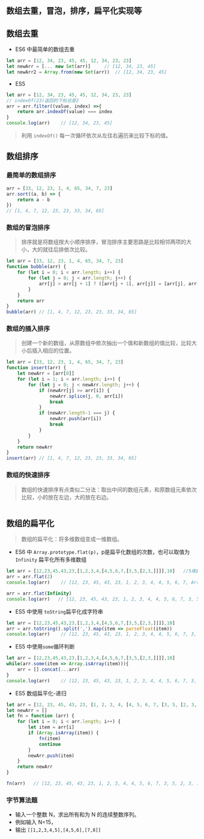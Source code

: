 ## 数组去重，冒泡，排序，扁平化实现等

## 数组去重
* ES6 中最简单的数组去重
``` js
let arr = [12, 34, 23, 45, 45, 12, 34, 23, 23]
let newArr = [... new Set(arr)]     // [12, 34, 23, 45]
let newArr2 = Array.from(new Set(arr))  // [12, 34, 23, 45]
```

* ES5 
``` js
let arr = [12, 34, 23, 45, 45, 12, 34, 23, 23]
// indexOf(23)返回的下标总是2
arr = arr.filter((value, index) =>{
    return arr.indexOf(value) === index
}
console.log(arr)    // [12, 34, 23, 45]
```
> 利用 `indexOf()` 每一次循环依次从左往右遍历来比较下标的值。


## 数组排序
### 最简单的数组排序
``` js
arr = [33, 12, 23, 1, 4, 65, 34, 7, 23]
arr.sort((a, b) => {
    return a - b
})
// [1, 4, 7, 12, 23, 23, 33, 34, 65]
```

### 数组的冒泡排序
> 排序就是将数组按大小顺序排序，冒泡排序主要思路是比较相邻两项的大小，大的就往后排依次比较。
``` js
let arr = [33, 12, 23, 1, 4, 65, 34, 7, 23]
function bubble(arr) {
    for (let i = 0; i < arr.length; i++) {
        for (let j = 0; j < arr.length; j++) {
            arr[j] > arr[j + 1] ? ([arr[j + 1], arr[j]] = [arr[j], arr[j + 1]]) : null
        }
    }
    return arr
}
bubble(arr) // [1, 4, 7, 12, 23, 23, 33, 34, 65]
```

### 数组的插入排序
> 创建一个新的数组，从原数组中依次抽出一个值和新数组的值比较，比较大小后插入相应的位置。
``` js
let arr = [33, 12, 23, 1, 4, 65, 34, 7, 23]
function insert(arr) {
    let newArr = [arr[0]]
    for (let i = 1; i < arr.length; i++) {
        for (let j = 0; j < newArr.length; j++) {
            if (newArr[j] >= arr[i]) {
                newArr.splice(j, 0, arr[i])
                break
            }
            if (newArr.length-1 === j) {
                newArr.push(arr[i])
                break
            }
        }
    }
    return newArr
}
insert(arr) // [1, 4, 7, 12, 23, 23, 33, 34, 65]
```

### 数组的快速排序
> 数组的快速排序有点类似二分法：取出中间的数组元素，和原数组元素依次比较，小的放在左边，大的放在右边。

``` js


```

## 数组的扁平化
> 数组的扁平化：将多维数组变成一维数组。
* ES6 中 `Array.prototype.flat(p)`，p是扁平化数组的次数，也可以取值为 `Infinity` 扁平化所有多维数组
``` js
let arr = [12,23,45,43,23,[1,2,3,4,[4,5,6,7,[3,5,[2,3,]]]],10]   //5维数组
arr = arr.flat(2)
console.log(arr)    // [12, 23, 45, 43, 23, 1, 2, 3, 4, 4, 5, 6, 7, Array(3), 10]

arr = arr.flat(Infinity)
console.log(arr)   // [12, 23, 45, 43, 23, 1, 2, 3, 4, 4, 5, 6, 7, 3, 5, 2, 3, 10]
```

* ES5 中使用 `toString`扁平化成字符串
``` js
let arr = [12,23,45,43,23,[1,2,3,4,[4,5,6,7,[3,5,[2,3,]]]],10]
arr = arr.toString().split(',').map(item => parseFloat(item))
console.log(arr)    // [12, 23, 45, 43, 23, 1, 2, 3, 4, 4, 5, 6, 7, 3, 5, 2, 3, 10]
```
* ES5 中使用`some`循环判断
``` js
let arr = [12,23,45,43,23,[1,2,3,4,[4,5,6,7,[3,5,[2,3,]]]],10]
while(arr.some(item => Array.isArray(item))){
    arr = [].concat(...arr)
}
console.log(arr)    // [12, 23, 45, 43, 23, 1, 2, 3, 4, 4, 5, 6, 7, 3, 5, 2, 3, 10]
```
* ES5 数组扁平化-递归
``` js
let arr = [12, 23, 45, 43, 23, [1, 2, 3, 4, [4, 5, 6, 7, [3, 5, [2, 3, ]]]], 10]
let newArr = []
let fn = function (arr) {
    for (let i = 0; i < arr.length; i++) {
        let item = arr[i]
        if (Array.isArray(item)) {
            fn(item)
            continue
        }
        newArr.push(item)
    }
    return newArr
}

fn(arr)   // [12, 23, 45, 43, 23, 1, 2, 3, 4, 4, 5, 6, 7, 3, 5, 2, 3, 10]
```


### 字节算法题
* 输入一个整数 N，求出所有和为 N 的连续整数序列。
* 例如输入 N=15，
* 输出 `[[1,2,3,4,5],[4,5,6],[7,8]]`
``` js

```







